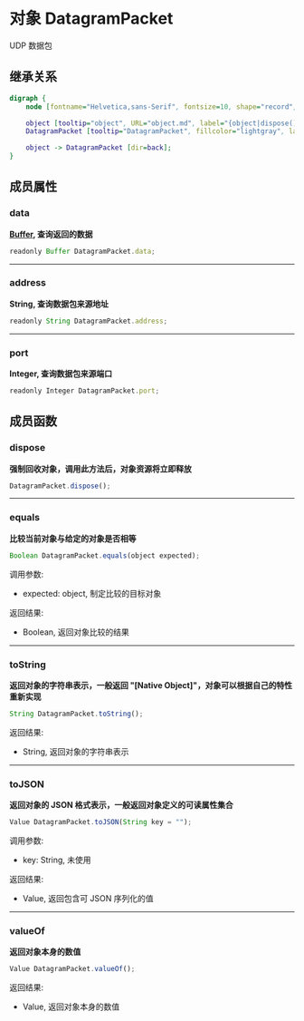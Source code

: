 # 对象 DatagramPacket
UDP 数据包

## 继承关系
```dot
digraph {
    node [fontname="Helvetica,sans-Serif", fontsize=10, shape="record", style="filled", fillcolor="white"];

    object [tooltip="object", URL="object.md", label="{object|dispose()\lequals()\ltoString()\ltoJSON()\lvalueOf()\l}"];
    DatagramPacket [tooltip="DatagramPacket", fillcolor="lightgray", label="{DatagramPacket|data\laddress\lport\l}"];

    object -> DatagramPacket [dir=back];
}
```

## 成员属性
        
### data
**[Buffer](Buffer.md), 查询返回的数据**

```JavaScript
readonly Buffer DatagramPacket.data;
```

--------------------------
### address
**String, 查询数据包来源地址**

```JavaScript
readonly String DatagramPacket.address;
```

--------------------------
### port
**Integer, 查询数据包来源端口**

```JavaScript
readonly Integer DatagramPacket.port;
```

## 成员函数
        
### dispose
**强制回收对象，调用此方法后，对象资源将立即释放**

```JavaScript
DatagramPacket.dispose();
```

--------------------------
### equals
**比较当前对象与给定的对象是否相等**

```JavaScript
Boolean DatagramPacket.equals(object expected);
```

调用参数:
* expected: object, 制定比较的目标对象

返回结果:
* Boolean, 返回对象比较的结果

--------------------------
### toString
**返回对象的字符串表示，一般返回 "[Native Object]"，对象可以根据自己的特性重新实现**

```JavaScript
String DatagramPacket.toString();
```

返回结果:
* String, 返回对象的字符串表示

--------------------------
### toJSON
**返回对象的 JSON 格式表示，一般返回对象定义的可读属性集合**

```JavaScript
Value DatagramPacket.toJSON(String key = "");
```

调用参数:
* key: String, 未使用

返回结果:
* Value, 返回包含可 JSON 序列化的值

--------------------------
### valueOf
**返回对象本身的数值**

```JavaScript
Value DatagramPacket.valueOf();
```

返回结果:
* Value, 返回对象本身的数值

